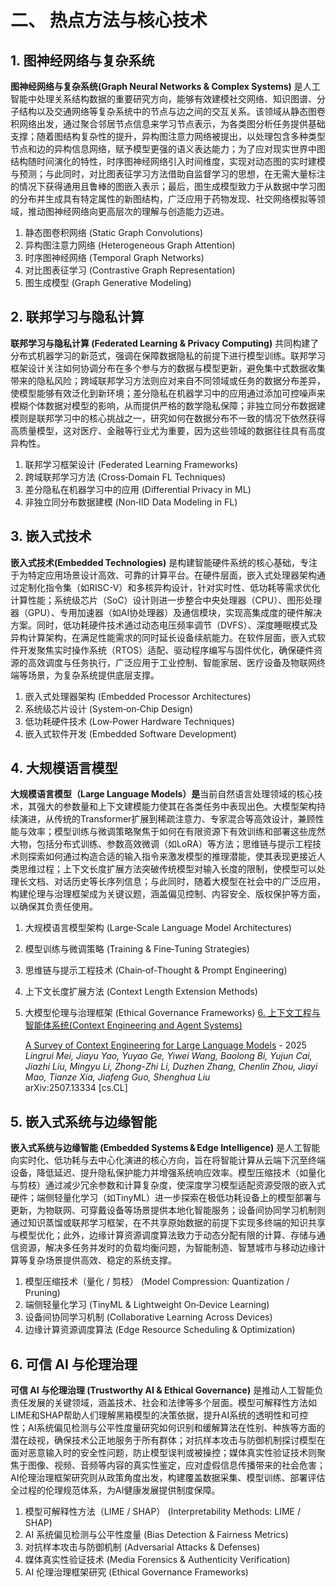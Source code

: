 # 二、 热点方法与核心技术

## 1. **图神经网络与复杂系统**

**图神经网络与复杂系统(Graph Neural Networks &amp; Complex Systems)** 是人工智能中处理关系结构数据的重要研究方向，能够有效建模社交网络、知识图谱、分子结构以及交通网络等复杂系统中的节点与边之间的交互关系。该领域从静态图卷积网络出发，通过聚合邻居节点信息来学习节点表示，为各类图分析任务提供基础支撑；随着图结构复杂性的提升，异构图注意力网络被提出，以处理包含多种类型节点和边的异构信息网络，赋予模型更强的语义表达能力；为了应对现实世界中图结构随时间演化的特性，时序图神经网络引入时间维度，实现对动态图的实时建模与预测；与此同时，对比图表征学习方法借助自监督学习的思想，在无需大量标注的情况下获得通用且鲁棒的图嵌入表示；最后，图生成模型致力于从数据中学习图的分布并生成具有特定属性的新图结构，广泛应用于药物发现、社交网络模拟等领域，推动图神经网络向更高层次的理解与创造能力迈进。​

1. 静态图卷积网络 (Static Graph Convolution​s)
2. 异构图注意力网络 (Heterogeneous Graph Attention)
3. 时序图神经网络 (Temporal Graph Networks)
4. 对比图表征学习 (Contrastive Graph Representation)
5. 图生成模型 (Graph Generative Modeling)

## 2. **联邦学习与隐私计算**

**联邦学习与隐私计算 (Federated Learning &amp; Privacy Computing)** 共同构建了分布式机器学习的新范式，强调在保障数据隐私的前提下进行模型训练。联邦学习框架设计关注如何协调分布在多个参与方的数据与模型更新，避免集中式数据收集带来的隐私风险；跨域联邦学习方法则应对来自不同领域或任务的数据分布差异，使模型能够有效泛化到新环境；差分隐私在机器学习中的应用通过添加可控噪声来模糊个体数据对模型的影响，从而提供严格的数学隐私保障；非独立同分布数据建模则是联邦学习中的核心挑战之一，研究如何在数据分布不一致的情况下依然获得高质量模型，这对医疗、金融等行业尤为重要，因为这些领域的数据往往具有高度异构性。

1. 联邦学习框架设计 (Federated Learning Frameworks)
2. 跨域联邦学习方法 (Cross‑Domain FL Techniques)
3. 差分隐私在机器学习中的应用 (Differential Privacy in ML)
4. 非独立同分布数据建模 (Non‑IID Data Modeling in FL)

## 3. **嵌入式技术**

**嵌入式技术(Embedded Technologies)** 是构建智能硬件系统的核心基础，专注于为特定应用场景设计高效、可靠的计算平台。在硬件层面，嵌入式处理器架构通过定制化指令集（如RISC-V）和多核异构设计，针对实时性、低功耗等需求优化计算性能；系统级芯片（SoC）设计则进一步整合中央处理器（CPU）、图形处理器（GPU）、专用加速器（如AI协处理器）及通信模块，实现高集成度的硬件解决方案。同时，低功耗硬件技术通过动态电压频率调节（DVFS）、深度睡眠模式及异构计算架构，在满足性能需求的同时延长设备续航能力。在软件层面，嵌入式软件开发聚焦实时操作系统（RTOS）适配、驱动程序编写与固件优化，确保硬件资源的高效调度与任务执行，广泛应用于工业控制、智能家居、医疗设备及物联网终端等场景，为复杂系统提供底层支撑。

1. 嵌入式处理器架构 (Embedded Processor Architectures)
2. 系统级芯片设计 (System‑on‑Chip Design)
3. 低功耗硬件技术 (Low‑Power Hardware Techniques)
4. 嵌入式软件开发 (Embedded Software Development)

## 4. **大规模语言模型**

**大规模语言模型（Large Language Models）是**当前自然语言处理领域的核心技术，其强大的参数量和上下文建模能力使其在各类任务中表现出色。大模型架构持续演进，从传统的Transformer扩展到稀疏注意力、专家混合等高效设计，兼顾性能与效率；模型训练与微调策略聚焦于如何在有限资源下有效训练和部署这些庞然大物，包括分布式训练、参数高效微调（如LoRA）等方法；思维链与提示工程技术则探索如何通过构造合适的输入指令来激发模型的推理潜能，使其表现更接近人类思维过程；上下文长度扩展方法突破传统模型对输入长度的限制，使模型可以处理长文档、对话历史等长序列信息；与此同时，随着大模型在社会中的广泛应用，构建伦理与治理框架成为关键议题，涵盖偏见控制、内容安全、版权保护等方面，以确保其负责任使用。

1. 大规模语言模型架构 (Large‑Scale Language Model Architectures)
2. 模型训练与微调策略 (Training & Fine‑Tuning Strategies)
3. 思维链与提示工程技术 (Chain‑of‑Thought & Prompt Engineering)
4. 上下文长度扩展方法 (Context Length Extension Methods)
5. 大模型伦理与治理框架 (Ethical Governance Frameworks)
[6. 上下文工程与智能体系统(Context Engineering and Agent Systems)](二、热点方法与核心技术/上下文工程综述笔记.md)

    [A Survey of Context Engineering for Large Language Models](https://doi.org/10.48550/arXiv.2507.13334) - 2025  
*Lingrui Mei, Jiayu Yao, Yuyao Ge, Yiwei Wang, Baolong Bi, Yujun Cai, Jiazhi Liu, Mingyu Li, Zhong-Zhi Li, Duzhen Zhang, Chenlin Zhou, Jiayi Mao, Tianze Xia, Jiafeng Guo, Shenghua Liu*  
arXiv:2507.13334 [cs.CL]


## 5. **嵌入式系统与边缘智能**

**嵌入式系统与边缘智能 (Embedded Systems &amp; Edge Intelligence)** 是人工智能向实时化、低功耗与去中心化演进的核心方向，旨在将智能计算从云端下沉至终端设备，降低延迟、提升隐私保护能力并增强系统响应效率。模型压缩技术（如量化与剪枝）通过减少冗余参数和计算复杂度，使深度学习模型适配资源受限的嵌入式硬件；端侧轻量化学习（如TinyML）进一步探索在极低功耗设备上的模型部署与更新，为物联网、可穿戴设备等场景提供本地化智能服务；设备间协同学习机制则通过知识蒸馏或联邦学习框架，在不共享原始数据的前提下实现多终端的知识共享与模型优化；此外，边缘计算资源调度算法致力于动态分配有限的计算、存储与通信资源，解决多任务并发时的负载均衡问题，为智能制造、智慧城市与移动边缘计算等复杂场景提供高效、稳定的系统支撑。

1. 模型压缩技术（量化 / 剪枝） (Model Compression: Quantization / Pruning)
2. 端侧轻量化学习 (TinyML & Lightweight On‑Device Learning)
3. 设备间协同学习机制 (Collaborative Learning Across Devices)
4. 边缘计算资源调度算法 (Edge Resource Scheduling & Optimization)

## 6. **可信 AI 与伦理治理**

**可信 AI 与伦理治理 (Trustworthy AI &amp; Ethical Governance)** 是推动人工智能负责任发展的关键领域，涵盖技术、社会和法律等多个层面。模型可解释性方法如LIME和SHAP帮助人们理解黑箱模型的决策依据，提升AI系统的透明性和可控性；AI系统偏见检测与公平性度量研究如何识别和缓解算法在性别、种族等方面的潜在歧视，确保技术公正地服务于所有群体；对抗样本攻击与防御机制探讨模型在面对恶意输入时的安全性问题，防止模型误判或被操控；媒体真实性验证技术则聚焦于图像、视频、音频等内容的真实性鉴定，应对虚假信息传播带来的社会危害；AI伦理治理框架研究则从政策角度出发，构建覆盖数据采集、模型训练、部署评估全过程的伦理规范体系，为AI健康发展提供制度保障。

1. 模型可解释性方法（LIME / SHAP） (Interpretability Methods: LIME / SHAP)
2. AI 系统偏见检测与公平性度量 (Bias Detection & Fairness Metrics)
3. 对抗样本攻击与防御机制 (Adversarial Attacks & Defenses)
4. 媒体真实性验证技术 (Media Forensics & Authenticity Verification)
5. AI 伦理治理框架研究 (Ethical Governance Frameworks)

‍
